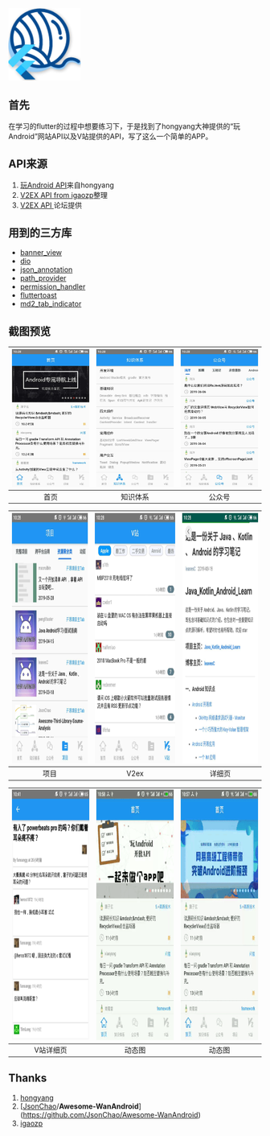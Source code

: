<img src="/screen_shot/icon.png">

## 首先

在学习的flutter的过程中想要练习下，于是找到了hongyang大神提供的“玩Android”网站API以及V站提供的API，写了这么一个简单的APP。

## API来源

1. [玩Android API](https://www.wanandroid.com/blog/show/2)来自hongyang
2. [V2EX API  from igaozp](<https://github.com/igaozp/V2EX-API>)整理
3. [V2EX API ](https://www.v2ex.com/p/7v9TEc53)论坛提供

## 用到的三方库

- [banner_view](https://pub.dev/packages/banner_view)
- [dio](https://pub.flutter-io.cn/packages/dio)
- [json_annotation](https://pub.flutter-io.cn/packages/dio)
- [path_provider ](https://pub.flutter-io.cn/packages/path_provider#-installing-tab-)
- [permission_handler](https://pub.dev/packages/permission_handler)
- [fluttertoast](https://pub.dartlang.org/packages/fluttertoast)
- [md2_tab_indicator](https://pub.dev/packages/md2_tab_indicator)

## 截图预览

| <img src="/screen_shot/main_page.jpg" width="280" alt="首页"/> | <img src="/screen_shot/knowledge_tree.jpg" width="280" alt="知识体系"/> | <img src="/screen_shot/wx_account.jpg" width="280" alt="公众号"/> |
| :----------------------------------------------------------: | :----------------------------------------------------------: | :----------------------------------------------------------: |
|                             首页                             |                           知识体系                           |                            公众号                            |

| <img src="/screen_shot/project.jpg" width="280" height="498" alt="项目"/> | <img src="/screen_shot/v2ex.jpg" width="280" height="498" alt="V2EX"/> | <img src="/screen_shot/webview.jpg" width="280" height="498" alt="详细页"/> |
| :----------------------------------------------------------: | :----------------------------------------------------------: | :----------------------------------------------------------: |
|                             项目                             |                             V2ex                             |                            详细页                            |

| <img src="/screen_shot/v_detail.jpg" width="280" height="498" /> | <img src="/screen_shot/g1.gif" width="280" height="498" alt=""/> | <img src="/screen_shot/g2.gif" width="280" height="498" alt=""/> |
| :----------------------------------------------------------: | :----------------------------------------------------------: | :----------------------------------------------------------: |
|                          V站详细页                           |                            动态图                            |                            动态图                            |

## Thanks

1. [hongyang](https://github.com/hongyangAndroid)
2. [[JsonChao](https://github.com/JsonChao)/**Awesome-WanAndroid**](<https://github.com/JsonChao/Awesome-WanAndroid>)
3. [igaozp](https://github.com/igaozp/V2EX-API)
